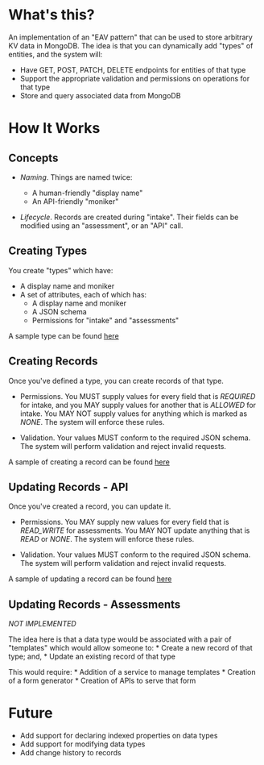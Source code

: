 # What's this?

An implementation of an "EAV pattern" that can be used to store arbitrary KV data
in MongoDB. The idea is that you can dynamically add "types" of entities, and the
system will:

* Have GET, POST, PATCH, DELETE endpoints for entities of that type
* Support the appropriate validation and permissions on operations for that type
* Store and query associated data from MongoDB

# How It Works

## Concepts

* *Naming*. Things are named twice:
    * A human-friendly "display name"
    * An API-friendly "moniker"

* *Lifecycle*. Records are created during "intake". Their fields can be modified
using an "assessment", or an "API" call.

## Creating Types

You create "types" which have:
* A display name and moniker
* A set of attributes, each of which has:
    * A display name and moniker
    * A JSON schema
    * Permissions for "intake" and "assessments"

A sample type can be found [here](etc/sampleType.json)

## Creating Records

Once you've defined a type, you can create records of that type.

* Permissions. You MUST supply values for every field that is *REQUIRED* for intake,
and you MAY supply values for another that is *ALLOWED* for intake. You MAY NOT supply
values for anything which is marked as *NONE*. The system will enforce these rules.

* Validation. Your values MUST conform to the required JSON schema. The system will perform
validation and reject invalid requests.

A sample of creating a record can be found [here](etc/sampleCreate.json)

## Updating Records - API

Once you've created a record, you can update it.

* Permissions. You MAY supply new values for every field that is *READ_WRITE* for assessments.
You MAY NOT update anything that is *READ* or *NONE*. The system will enforce these
rules.

* Validation. Your values MUST conform to the required JSON schema. The system will perform
validation and reject invalid requests.

A sample of updating a record can be found [here](etc/sampleUpdate.json)

## Updating Records - Assessments

*NOT IMPLEMENTED*

The idea here is that a data type would be associated with a pair of "templates" which would
allow someone to:
    * Create a new record of that type; and,
    * Update an existing record of that type

This would require:
    * Addition of a service to manage templates
    * Creation of a form generator
    * Creation of APIs to serve that form

# Future

* Add support for declaring indexed properties on data types
* Add support for modifying data types
* Add change history to records
